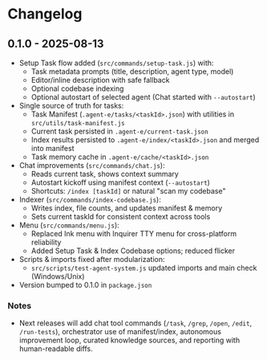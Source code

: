 # Changelog

## 0.1.0 - 2025-08-13

- Setup Task flow added (`src/commands/setup-task.js`) with:
  - Task metadata prompts (title, description, agent type, model)
  - Editor/inline description with safe fallback
  - Optional codebase indexing
  - Optional autostart of selected agent (Chat started with `--autostart`)
- Single source of truth for tasks:
  - Task Manifest (`.agent-e/tasks/<taskId>.json`) with utilities in `src/utils/task-manifest.js`
  - Current task persisted in `.agent-e/current-task.json`
  - Index results persisted to `.agent-e/index/<taskId>.json` and merged into manifest
  - Task memory cache in `.agent-e/cache/<taskId>.json`
- Chat improvements (`src/commands/chat.js`):
  - Reads current task, shows context summary
  - Autostart kickoff using manifest context (`--autostart`)
  - Shortcuts: `/index [taskId]` or natural "scan my codebase"
- Indexer (`src/commands/index-codebase.js`):
  - Writes index, file counts, and updates manifest & memory
  - Sets current taskId for consistent context across tools
- Menu (`src/commands/menu.js`):
  - Replaced Ink menu with Inquirer TTY menu for cross-platform reliability
  - Added Setup Task & Index Codebase options; reduced flicker
- Scripts & imports fixed after modularization:
  - `src/scripts/test-agent-system.js` updated imports and main check (Windows/Unix)
- Version bumped to 0.1.0 in `package.json`

### Notes
- Next releases will add chat tool commands (`/task`, `/grep`, `/open`, `/edit`, `/run-tests`), orchestrator use of manifest/index, autonomous improvement loop, curated knowledge sources, and reporting with human-readable diffs.
